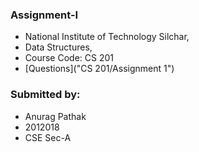 ### Assignment-I
- National Institute of Technology Silchar, 
- Data Structures, 
- Course Code: CS 201
- [Questions]("CS 201/Assignment 1")

### Submitted by:
- Anurag Pathak
- 2012018
- CSE Sec-A
